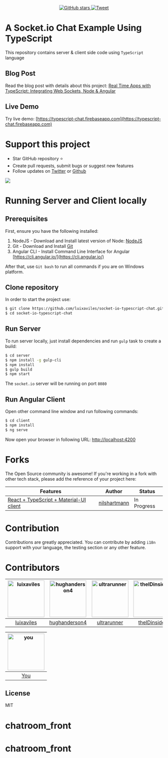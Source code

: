 <p align="center">
    <a href="https://github.com/luixaviles/socket-io-typescript-chat">
        <img src="https://img.shields.io/github/stars/luixaviles/socket-io-typescript-chat.svg?style=social&label=Star" alt="GitHub stars">
    </a>
    <a href="https://twitter.com/intent/tweet?url=https%3A%2F%2Fgithub.com%2Fluixaviles%2Fsocket-io-typescript-chat&via=luixaviles&text=Take%20a%20look%20this%20%23TypeScript%20chat%20project%20using%20%23Node%20and%20%23Angular%20Material">
        <img src="https://img.shields.io/twitter/url/https/github.com/luixaviles/socket-io-typescript-chat.svg?style=social" alt="Tweet">
    </a>
</p>

A Socket.io Chat Example Using TypeScript
=========================================

This repository contains server & client side code using `TypeScript` language

## Blog Post
Read the blog post with details about this project: [Real Time Apps with TypeScript: Integrating Web Sockets, Node & Angular](https://medium.com/dailyjs/real-time-apps-with-typescript-integrating-web-sockets-node-angular-e2b57cbd1ec1) 

## Live Demo
Try live demo: [https://typescript-chat.firebaseapp.com](https://typescript-chat.firebaseapp.com)

# Support this project
- Star GitHub repository :star:
- Create pull requests, submit bugs or suggest new features
- Follow updates on [Twitter](https://twitter.com/luixaviles) or [Github](https://github.com/luixaviles)

![](https://luixaviles.com/assets/images/posts/typescript-chat/typescript-chat.gif?raw=true)

# Running Server and Client locally
## Prerequisites

First, ensure you have the following installed:

1. NodeJS - Download and Install latest version of Node: [NodeJS](https://nodejs.org)
2. Git - Download and Install [Git](https://git-scm.com)
3. Angular CLI - Install Command Line Interface for Angular [https://cli.angular.io/](https://cli.angular.io/)

After that, use `Git bash` to run all commands if you are on Windows platform.

## Clone repository

In order to start the project use:

```bash
$ git clone https://github.com/luixaviles/socket-io-typescript-chat.git
$ cd socket-io-typescript-chat
```

## Run Server

To run server locally, just install dependencies and run `gulp` task to create a build:

```bash
$ cd server
$ npm install -g gulp-cli
$ npm install
$ gulp build
$ npm start
```

The `socket.io` server will be running on port `8080`

## Run Angular Client

Open other command line window and run following commands:

```bash
$ cd client
$ npm install
$ ng serve
```

Now open your browser in following URL: [http://localhost:4200](http://localhost:4200/)

# Forks
The Open Source community is awesome! If you're working in a fork with other tech stack, please add the reference of your project here:

| Features                                  | Author                        | Status    |
|-------------------------------------------|-------------------------------|-----------|
| [React + TypeScript + Material-UI client](https://github.com/nilshartmann/socket-io-typescript-chat/tree/react-client/client-react)   | [nilshartmann](https://github.com/nilshartmann)   | In Progress   |


# Contribution
Contributions are greatly appreciated. You can contribute by adding `i18n` support with your language, the testing section or any other feature.

# Contributors
[<img alt="luixaviles" src="https://avatars0.githubusercontent.com/u/3485075?v=4&s=117" width="117">](https://github.com/luixaviles) | [<img alt="hughanderson4" src="https://avatars2.githubusercontent.com/u/2387520?v=4&s=117" width="117">](https://github.com/hughanderson4) | [<img alt="ultrarunner" src="https://avatars2.githubusercontent.com/u/1048799?v=4&s=117" width="117">](https://github.com/ultrarunner) | [<img alt="theIDinside" src="https://avatars2.githubusercontent.com/u/25328813?v=4&s=117" width="117">](https://github.com/theIDinside) | [<img alt="carmius" src="https://avatars2.githubusercontent.com/u/16904101?v=4&s=117" width="117">](https://github.com/carmius) | [<img alt="Hellmy" src="https://avatars2.githubusercontent.com/u/2045678?v=4&s=117" width="117">](https://github.com/Hellmy) | 
:---: |:---: |:---: |:---: |:---: |:---: |
[luixaviles](https://github.com/luixaviles) |[hughanderson4](https://github.com/hughanderson4) |[ultrarunner](https://github.com/ultrarunner) |[theIDinside](https://github.com/theIDinside) |[carmius](https://github.com/carmius) |[Hellmy](https://github.com/Hellmy) |

[<img alt="you" src="http://fuuse.net/wp-content/uploads/2016/02/avatar-placeholder.png" width="117">](https://github.com/luixaviles) |
:---: |
[You](https://github.com/luixaviles) |

## License

MIT
# chatroom_front
# chatroom_front
